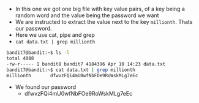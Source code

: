 - In this one we got one big file with key value pairs, of a key being a random word and the value being the password we want
- We are instructed to extract the value next to the key `millionth`. Thats our password.
- Here we use cat, pipe and grep
- `cat data.txt | grep millionth`
```bash
bandit7@bandit:~$ ls -l
total 4088
-rw-r----- 1 bandit8 bandit7 4184396 Apr 10 14:23 data.txt
bandit7@bandit:~$ cat data.txt | grep millionth
millionth       dfwvzFQi4mU0wfNbFOe9RoWskMLg7eEc
```
- We found our password
    - dfwvzFQi4mU0wfNbFOe9RoWskMLg7eEc